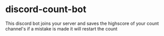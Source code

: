 # discord-count-bot

This discord bot joins your server and saves the highscore of your count channel's if a mistake is made it will restart the count
